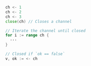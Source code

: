 ```go
ch <- 1
ch <- 2
ch <- 3
close(ch) // Closes a channel
```

```go
// Iterate the channel until closed
for i := range ch {
  ···
}
```

```go
// Closed if `ok == false`
v, ok := <- ch
```
